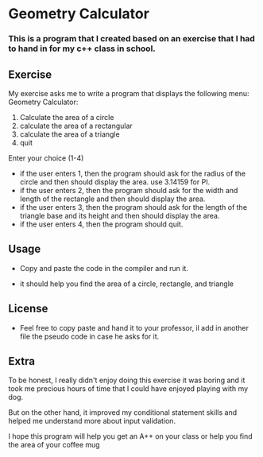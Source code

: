 # Geometry Calculator

### This is a program that I created based on an exercise that I had to hand in for my c++ class in school.

## Exercise


My exercise asks me to write a program that displays the following menu:
Geometry Calculator:
1. Calculate the area of a circle
2. calculate the area of a rectangular
3. calculate the area of a triangle
4. quit

Enter your choice (1-4)

+ if the user enters 1, then the program should ask for the radius of the circle and then should display the area. use 3.14159 for PI.
+ if the user enters 2, then the program should ask for the width and length of the rectangle and then should display the area.
+ if the user enters 3, then the program should ask for the length of the triangle base and its height and then should display the area.
+ if the user enters 4, then the program should quit.

## Usage 

+ Copy and paste the code in the compiler and run it.

+ it should help you find the area of a circle, rectangle, and triangle 

## License

+ Feel free to copy paste and hand it to your professor, il add in another file the pseudo code in case he asks for it.


## Extra 

To be honest, I really didn't enjoy doing this exercise it was boring and it took me precious hours of time that I could have enjoyed playing with my dog.

But on the other hand, it improved my conditional statement skills and helped me understand more about input validation.

I hope this program will help you get an A++ on your class or help you find the area of your coffee mug


